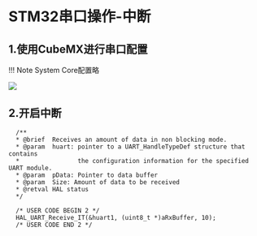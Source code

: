 # STM32串口操作-中断

## 1.使用CubeMX进行串口配置

!!! Note
    System Core配置略
	
![](../assets/stm32/UART/usart1_IT_configure.png)




## 2.开启中断
```
  /**
  * @brief  Receives an amount of data in non blocking mode. 
  * @param  huart: pointer to a UART_HandleTypeDef structure that contains
  *                the configuration information for the specified UART module.
  * @param  pData: Pointer to data buffer
  * @param  Size: Amount of data to be received
  * @retval HAL status
  */

  /* USER CODE BEGIN 2 */
  HAL_UART_Receive_IT(&huart1, (uint8_t *)aRxBuffer, 10);
  /* USER CODE END 2 */

```











